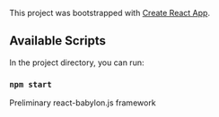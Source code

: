 This project was bootstrapped with [Create React App](https://github.com/facebook/create-react-app).

## Available Scripts

In the project directory, you can run:

### `npm start`

Preliminary react-babylon.js framework